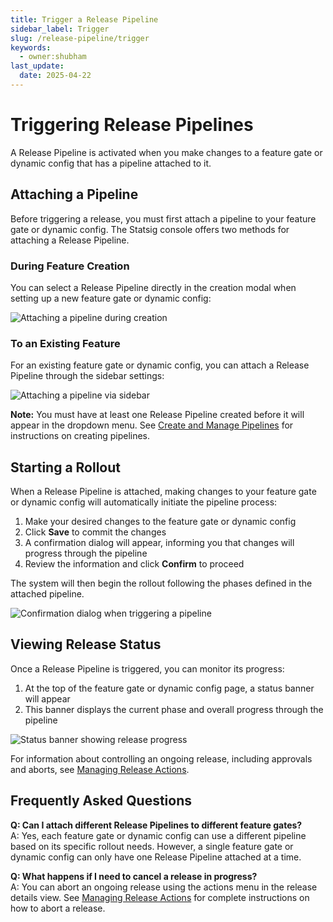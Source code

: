 ```yaml
---
title: Trigger a Release Pipeline
sidebar_label: Trigger
slug: /release-pipeline/trigger
keywords:
  - owner:shubham
last_update:
  date: 2025-04-22
---
```


# Triggering Release Pipelines

A Release Pipeline is activated when you make changes to a feature gate or dynamic config that has a pipeline attached to it.

## Attaching a Pipeline

Before triggering a release, you must first attach a pipeline to your feature gate or dynamic config. The Statsig console offers two methods for attaching a Release Pipeline.

### During Feature Creation

You can select a Release Pipeline directly in the creation modal when setting up a new feature gate or dynamic config:

![Attaching a pipeline during creation](/img/release-pipeline/modal-attach.png)

### To an Existing Feature

For an existing feature gate or dynamic config, you can attach a Release Pipeline through the sidebar settings:

![Attaching a pipeline via sidebar](/img/release-pipeline/sidebar-attach.png)

**Note:** You must have at least one Release Pipeline created before it will appear in the dropdown menu. See [Create and Manage Pipelines](/release-pipeline/create-and-manage) for instructions on creating pipelines.

## Starting a Rollout

When a Release Pipeline is attached, making changes to your feature gate or dynamic config will automatically initiate the pipeline process:

1. Make your desired changes to the feature gate or dynamic config
2. Click **Save** to commit the changes
3. A confirmation dialog will appear, informing you that changes will progress through the pipeline
4. Review the information and click **Confirm** to proceed

The system will then begin the rollout following the phases defined in the attached pipeline.

![Confirmation dialog when triggering a pipeline](/img/release-pipeline/trigger.png)

## Viewing Release Status

Once a Release Pipeline is triggered, you can monitor its progress:

1. At the top of the feature gate or dynamic config page, a status banner will appear
2. This banner displays the current phase and overall progress through the pipeline

![Status banner showing release progress](/img/release-pipeline/view-status.png)

For information about controlling an ongoing release, including approvals and aborts, see [Managing Release Actions](/release-pipeline/actions).

## Frequently Asked Questions

**Q: Can I attach different Release Pipelines to different feature gates?**  
A: Yes, each feature gate or dynamic config can use a different pipeline based on its specific rollout needs. However, a single feature gate or dynamic config can only have one Release Pipeline attached at a time.

**Q: What happens if I need to cancel a release in progress?**  
A: You can abort an ongoing release using the actions menu in the release details view. See [Managing Release Actions](/release-pipeline/actions) for complete instructions on how to abort a release.
